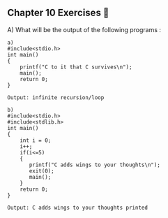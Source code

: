 ## Chapter 10 Exercises 📑

A) What will be the output of the following programs :

    a)
    #include<stdio.h>
    int main()
    {
        printf("C to it that C survives\n");
        main();
        return 0;
    }

    Output: infinite recursion/loop

    b)
    #include<stdio.h>
    #include<stdlib.h>
    int main()
    {
        int i = 0;
        i++;
        if(i<=5)
        {
           printf("C adds wings to your thoughts\n");
           exit(0);
           main();
        }
        return 0;
    }

    Output: C adds wings to your thoughts printed